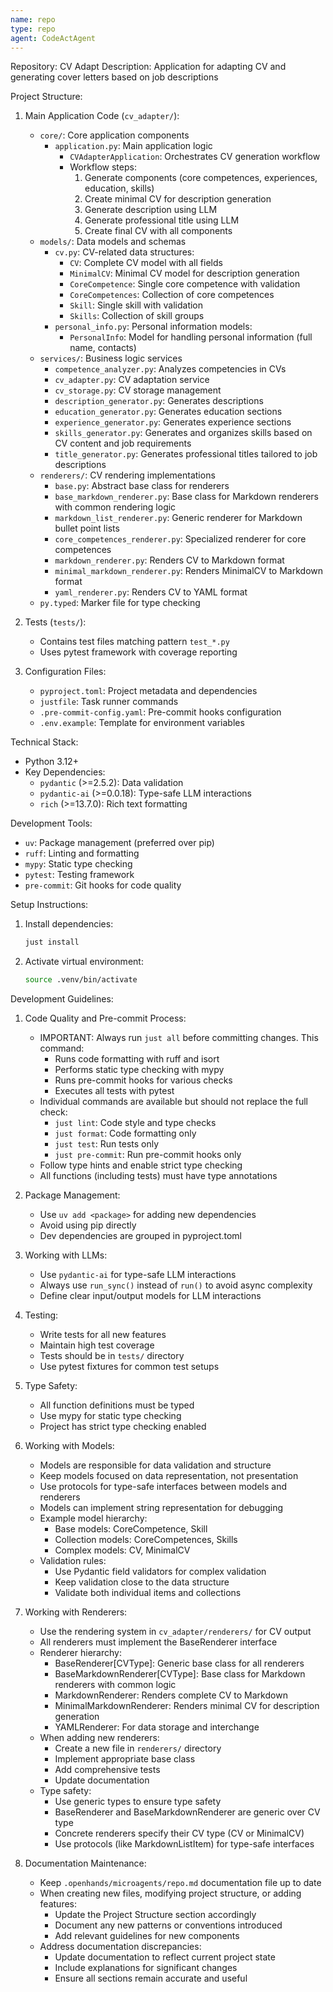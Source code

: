 ```yaml
---
name: repo
type: repo
agent: CodeActAgent
---
```


Repository: CV Adapt
Description: Application for adapting CV and generating cover letters based on job descriptions

Project Structure:
1. Main Application Code (`cv_adapter/`):
   - `core/`: Core application components
     - `application.py`: Main application logic
       * `CVAdapterApplication`: Orchestrates CV generation workflow
       * Workflow steps:
         1. Generate components (core competences, experiences, education, skills)
         2. Create minimal CV for description generation
         3. Generate description using LLM
         4. Generate professional title using LLM
         5. Create final CV with all components
   - `models/`: Data models and schemas
     - `cv.py`: CV-related data structures:
       * `CV`: Complete CV model with all fields
       * `MinimalCV`: Minimal CV model for description generation
       * `CoreCompetence`: Single core competence with validation
       * `CoreCompetences`: Collection of core competences
       * `Skill`: Single skill with validation
       * `Skills`: Collection of skill groups
     - `personal_info.py`: Personal information models:
       * `PersonalInfo`: Model for handling personal information (full name, contacts)
   - `services/`: Business logic services
     - `competence_analyzer.py`: Analyzes competencies in CVs
     - `cv_adapter.py`: CV adaptation service
     - `cv_storage.py`: CV storage management
     - `description_generator.py`: Generates descriptions
     - `education_generator.py`: Generates education sections
     - `experience_generator.py`: Generates experience sections
     - `skills_generator.py`: Generates and organizes skills based on CV content and job requirements
     - `title_generator.py`: Generates professional titles tailored to job descriptions
   - `renderers/`: CV rendering implementations
     - `base.py`: Abstract base class for renderers
     - `base_markdown_renderer.py`: Base class for Markdown renderers with common rendering logic
     - `markdown_list_renderer.py`: Generic renderer for Markdown bullet point lists
     - `core_competences_renderer.py`: Specialized renderer for core competences
     - `markdown_renderer.py`: Renders CV to Markdown format
     - `minimal_markdown_renderer.py`: Renders MinimalCV to Markdown format
     - `yaml_renderer.py`: Renders CV to YAML format
   - `py.typed`: Marker file for type checking

2. Tests (`tests/`):
   - Contains test files matching pattern `test_*.py`
   - Uses pytest framework with coverage reporting

3. Configuration Files:
   - `pyproject.toml`: Project metadata and dependencies
   - `justfile`: Task runner commands
   - `.pre-commit-config.yaml`: Pre-commit hooks configuration
   - `.env.example`: Template for environment variables

Technical Stack:
- Python 3.12+
- Key Dependencies:
  - `pydantic` (>=2.5.2): Data validation
  - `pydantic-ai` (>=0.0.18): Type-safe LLM interactions
  - `rich` (>=13.7.0): Rich text formatting

Development Tools:
- `uv`: Package management (preferred over pip)
- `ruff`: Linting and formatting
- `mypy`: Static type checking
- `pytest`: Testing framework
- `pre-commit`: Git hooks for code quality

Setup Instructions:
1. Install dependencies:
   ```bash
   just install
   ```
2. Activate virtual environment:
   ```bash
   source .venv/bin/activate
   ```

Development Guidelines:
1. Code Quality and Pre-commit Process:
   - IMPORTANT: Always run `just all` before committing changes. This command:
     * Runs code formatting with ruff and isort
     * Performs static type checking with mypy
     * Runs pre-commit hooks for various checks
     * Executes all tests with pytest
   - Individual commands are available but should not replace the full check:
     * `just lint`: Code style and type checks
     * `just format`: Code formatting only
     * `just test`: Run tests only
     * `just pre-commit`: Run pre-commit hooks only
   - Follow type hints and enable strict type checking
   - All functions (including tests) must have type annotations

2. Package Management:
   - Use `uv add <package>` for adding new dependencies
   - Avoid using pip directly
   - Dev dependencies are grouped in pyproject.toml

3. Working with LLMs:
   - Use `pydantic-ai` for type-safe LLM interactions
   - Always use `run_sync()` instead of `run()` to avoid async complexity
   - Define clear input/output models for LLM interactions

4. Testing:
   - Write tests for all new features
   - Maintain high test coverage
   - Tests should be in `tests/` directory
   - Use pytest fixtures for common test setups

5. Type Safety:
   - All function definitions must be typed
   - Use mypy for static type checking
   - Project has strict type checking enabled

6. Working with Models:
   - Models are responsible for data validation and structure
   - Keep models focused on data representation, not presentation
   - Use protocols for type-safe interfaces between models and renderers
   - Models can implement string representation for debugging
   - Example model hierarchy:
     * Base models: CoreCompetence, Skill
     * Collection models: CoreCompetences, Skills
     * Complex models: CV, MinimalCV
   - Validation rules:
     * Use Pydantic field validators for complex validation
     * Keep validation close to the data structure
     * Validate both individual items and collections

7. Working with Renderers:
   - Use the rendering system in `cv_adapter/renderers/` for CV output
   - All renderers must implement the BaseRenderer interface
   - Renderer hierarchy:
     * BaseRenderer[CVType]: Generic base class for all renderers
     * BaseMarkdownRenderer[CVType]: Base class for Markdown renderers with common logic
     * MarkdownRenderer: Renders complete CV to Markdown
     * MinimalMarkdownRenderer: Renders minimal CV for description generation
     * YAMLRenderer: For data storage and interchange
   - When adding new renderers:
     * Create a new file in `renderers/` directory
     * Implement appropriate base class
     * Add comprehensive tests
     * Update documentation
   - Type safety:
     * Use generic types to ensure type safety
     * BaseRenderer and BaseMarkdownRenderer are generic over CV type
     * Concrete renderers specify their CV type (CV or MinimalCV)
     * Use protocols (like MarkdownListItem) for type-safe interfaces

8. Documentation Maintenance:
   - Keep `.openhands/microagents/repo.md` documentation file up to date
   - When creating new files, modifying project structure, or adding features:
     * Update the Project Structure section accordingly
     * Document any new patterns or conventions introduced
     * Add relevant guidelines for new components
   - Address documentation discrepancies:
     * Update documentation to reflect current project state
     * Include explanations for significant changes
     * Ensure all sections remain accurate and useful
